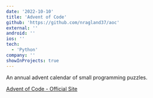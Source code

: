 ```yaml
---
date: '2022-10-10'
title: 'Advent of Code'
github: 'https://github.com/nragland37/aoc'
external: ''
android: ''
ios: ''
tech:
  - 'Python'
company: ''
showInProjects: true
---
```


<!--
<p align="center">
  <img src="/assets/projects/aoc-tree.png" alt="Advent of Code Tree" style="width: 100%; max-width: 100px;" />
</p>
-->

An annual advent calendar of small programming puzzles.

[Advent of Code - Official Site](https://adventofcode.com/)
